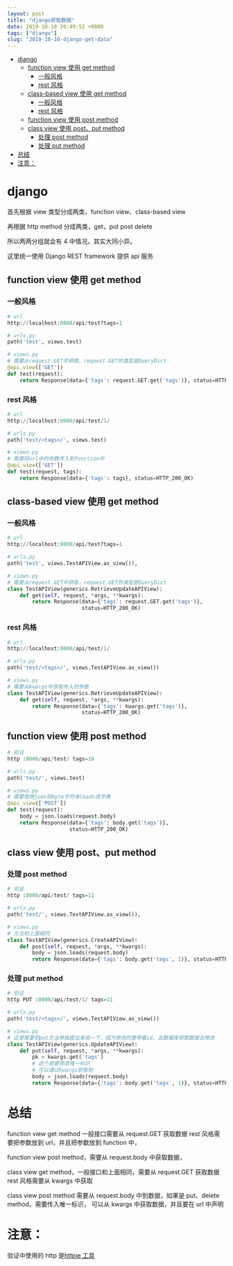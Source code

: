 ```yaml
---
layout: post
title: "django获取数据"
date: 2019-10-10 20:49:52 +0800
tags: ["django"]
slug: "2019-10-10-django-get-data"
---
```


<!-- vim-markdown-toc Redcarpet -->

* [django](#django)
    * [function view 使用 get method](#function-view-使用-get-method)
        * [一般风格](#一般风格)
        * [rest 风格](#rest-风格)
    * [class-based view 使用 get method](#class-based-view-使用-get-method)
        * [一般风格](#一般风格)
        * [rest 风格](#rest-风格)
    * [function view 使用 post method](#function-view-使用-post-method)
    * [class view 使用 post、put method](#class-view-使用-post、put-method)
        * [处理 post method](#处理-post-method)
        * [处理 put method](#处理-put-method)
* [总结](#总结)
* [注意：](#注意：)

<!-- vim-markdown-toc -->

# django

首先根据 view 类型分成两类，function view、class-based view

再根据 http method 分成两类，get，put post delete

所以两两分组就会有 4 中情况。其实大同小异。

这里统一使用 Django REST framework 提供 api 服务

## function view 使用 get method

### 一般风格

```python
# url
http://localhost:8000/api/test?tags=1

# urls.py
path('test', views.test)

# views.py
# 需要从request.GET中获取，request.GET的类型是QueryDict
@api_view(['GET'])
def test(request):
    return Response(data={'tags': request.GET.get('tags')}, status=HTTP_200_OK)
```

### rest 风格

```python
# url
http://localhost:8000/api/test/1/

# urls.py
path('test/<tags>/', views.test)

# views.py
# 需要将url中的参数传入到function中
@api_view(['GET'])
def test(request, tags):
    return Response(data={'tags': tags}, status=HTTP_200_OK)
```

## class-based view 使用 get method

### 一般风格

```python
# url
http://localhost:8000/api/test?tags=1

# urls.py
path('test', views.TestAPIView.as_view()),

# views.py
# 需要从request.GET中获取，request.GET的类型是QueryDict
class TestAPIView(generics.RetrieveUpdateAPIView):
    def get(self, request, *args, **kwargs):
        return Response(data={'tags': request.GET.get('tags')},
                        status=HTTP_200_OK)
```

### rest 风格

```python
# url
http://localhost:8000/api/test/1/

# urls.py
path('test/<tags>/', views.TestAPIView.as_view())

# views.py
# 需要从kwargs中获取传入的参数
class TestAPIView(generics.RetrieveUpdateAPIView):
    def get(self, request, *args, **kwargs):
        return Response(data={'tags': kwargs.get('tags')},
                        status=HTTP_200_OK)
```

## function view 使用 post method

```python
# 验证
http :8000/api/test/ tags=10

# urls.py
path('test/', views.test)

# views.py
# 需要使用json将byte字符串loads成字典
@api_view(['POST'])
def test(request):
    body = json.loads(request.body)
    return Response(data={'tags': body.get('tags')},
                    status=HTTP_200_OK)
```

## class view 使用 post、put method

### 处理 post method

```python
# 验证
http :8000/api/test/ tags=11

# urls.py
path('test/', views.TestAPIView.as_view()),

# views.py
# 方法和上面相同
class TestAPIView(generics.CreateAPIView):
    def post(self, request, *args, **kwargs):
        body = json.loads(request.body)
        return Response(data={'tags': body.get('tags', 1)}, status=HTTP_200_OK)

```

### 处理 put method

```python
# 验证
http PUT :8000/api/test/1/ tags=11

# urls.py
path('test/<tags>/', views.TestAPIView.as_view())

# views.py
# 这里需要把put方法单独提出来说一下，因为修改时要带着id，去数据库获取数据去修改
class TestAPIView(generics.UpdateAPIView):
    def put(self, request, *args, **kwargs):
        pk = kwargs.get('tags')
        # 这个是要修改唯一标识
        # 可以通过kwargs获取到
        body = json.loads(request.body)
        return Response(data={'tags': body.get('tags', 1)}, status=HTTP_200_OK)
```

# 总结

function view get method 一般接口需要从 request.GET 获取数据
rest 风格需要把参数放到 url，并且把参数放到 function 中，

function view post method，需要从 request.body 中获取数据，

class view get method，一般接口和上面相同，需要从 request.GET 获取数据
rest 风格需要从 kwargs 中获取

class view post method 需要从 request.body 中到数据，如果是 put、delete method，需要传入唯一标识，
可以从 kwargs 中获取数据，并且要在 url 中声明

# 注意：

验证中使用的 http 是[httpie 工具](https://httpie.org/)
